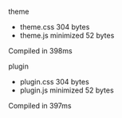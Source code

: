 theme

 - theme.css       304 bytes
 - theme.js       minimized       52 bytes

Compiled in 398ms

 plugin

 - plugin.css       304 bytes
 - plugin.js       minimized       52 bytes

Compiled in 397ms